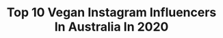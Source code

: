 ---
title: Top 10 Vegan Instagram Influencers In Australia In 2020
description: >-
  Find top vegan Instagram influencers in Australia in 2020. Most popular hashtags: # #earthday #vegan #animaliberation.
platform: Instagram
profiles:
  - username: "charlottecoquelin"
    fullname: >-
      CHARLOTTE COQUELIN 🦇🇫🇷
    location: "Australia"
    followers: 26481
    engagement: 347
    commentsToLikes: 0.078140
    id: ck5zr4lnlvw490i14c1p80i3w
    verified: false
    hashtags: "#createdwithadidas, #elleseecurators, #asmc"
  - username: "chillwithliv"
    fullname: >-
      Liv 👄💅🏼💄👙🎀💋💕
    location: "Australia"
    followers: 12024
    engagement: 1122
    commentsToLikes: 0.045783
    id: ckap3p6lb3ya20i78ig12fe93
    verified: false
    hashtags: ""
  - username: "alexander__glover"
    fullname: >-
      Vegan 🐐
    location: "Australia"
    followers: 74756
    engagement: 458
    commentsToLikes: 0.031982
    id: ck6u6l1ehg7nx0j71psjg3plm
    verified: false
    hashtags: "#isolation, #breakthestigma, #frontlineheroes, #happy"
  - username: "jadee__marie"
    fullname: >-
      🦋𝓙𝓪𝓭𝓮-𝓜𝓪𝓻𝓲𝓮🦋
    location: "Australia"
    followers: 460524
    engagement: 199
    commentsToLikes: 0.037952
    id: ck15uh4o9n5qy0i193kgfmn8j
    verified: false
    hashtags: ""
  - username: "geo.rgiasmith"
    fullname: >-
      GEORGIA
    location: "Australia"
    followers: 11858
    engagement: 1227
    commentsToLikes: 0.035022
    id: ck8wg0mzugk0i0j78vwp7jl1b
    verified: false
    hashtags: "#georgiemane"
  - username: "veganhollyg"
    fullname: >-
      Holly Gabrielle
    location: "Australia"
    followers: 74744
    engagement: 989
    commentsToLikes: 0.009288
    id: ckap06guroy3f0i78n0mvda77
    verified: false
    hashtags: "#lockdowndiaries, #earthday"
  - username: "amyaela"
    fullname: >-
      Amy | Australia-India
    location: "Australia"
    followers: 301360
    engagement: 333
    commentsToLikes: 0.020172
    id: ck600bsdwday30i143e2jxb98
    verified: false
    hashtags: "#radha, #maybeshesjustbrown, #buttabomma, #comingsoon"
  - username: "laurenmcgeachin"
    fullname: >-
      LAUREN MCGEACHIN
    location: "Australia"
    followers: 70181
    engagement: 251
    commentsToLikes: 0.040683
    id: ck6uhnwpra7nx0j718hbxy5v7
    verified: false
    hashtags: "#thaikila, #thaikiladarlings, #puriwulandariubud, #puriwulandariresort"
  - username: "kai.register"
    fullname: >-
      𝐤𝐚𝐢ッ
    location: "Australia"
    followers: 8621
    engagement: 1194
    commentsToLikes: 0.029254
    id: ckap0hl6wqbj60i786ff41dhj
    verified: false
    hashtags: "#earthday, #photodump, #rockstarenergy, #rockstarpartners"
  - username: "dewii.veg"
    fullname: >-
      Dewii
    location: "Australia"
    followers: 82716
    engagement: 978
    commentsToLikes: 0.007441
    id: ck5zpn72zsywl0i148khl2952
    verified: false
    hashtags: "#vanocebeznasili, #hlavnebezvycitek, #britney, #foodie"
---